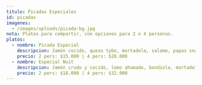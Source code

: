 ```yaml
---
titulo: Picadas Especiales
id: picadas
imagenes:
  - /images/uploads/picada-bg.jpg
nota: Platos para compartir, con opciones para 2 o 4 personas.
platos:
  - nombre: Picada Especial
    descripcion: Jamón cocido, queso tybo, mortadela, salame, papas snack, aceitunas, salsa barbacoa
    precio: 2 pers: $15.000 | 4 pers: $28.000
  - nombre: Especial Nuit
    descripcion: Jamón crudo y cocido, lomo ahumado, bondiola, mortadela, salame, queso tybo, queso azul, papas fritas, aros de cebolla, aceitunas, salsa barbacoa
    precio: 2 pers: $18.000 | 4 pers: $32.000
---
```

